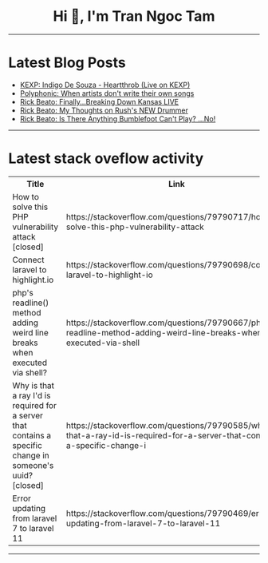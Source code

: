 <h1 align="center">Hi 👋, I'm Tran Ngoc Tam</h1>

---

# Latest Blog Posts 
<!-- BLOG-POST-LIST:START -->
- [KEXP: Indigo De Souza - Heartthrob &lpar;Live on KEXP&rpar;](https://dev.to/music_youtube/kexp-indigo-de-souza-heartthrob-live-on-kexp-46jg)
- [Polyphonic: When artists don&#39;t write their own songs](https://dev.to/music_youtube/polyphonic-when-artists-dont-write-their-own-songs-5777)
- [Rick Beato: Finally…Breaking Down Kansas LIVE](https://dev.to/music_youtube/rick-beato-finallybreaking-down-kansas-live-5101)
- [Rick Beato: My Thoughts on Rush&#39;s NEW Drummer](https://dev.to/music_youtube/rick-beato-my-thoughts-on-rushs-new-drummer-m36)
- [Rick Beato: Is There Anything Bumblefoot Can&#39;t Play? ...No!](https://dev.to/music_youtube/rick-beato-is-there-anything-bumblefoot-cant-play-no-4bdg)
<!-- BLOG-POST-LIST:END -->

---

# Latest stack oveflow activity
<table>
  <tr><th>Title</th><th>Link</th></tr>
  <!-- STACKOVERFLOW:START --><tr><td>How to solve this PHP vulnerability attack [closed]</td><td>https://stackoverflow.com/questions/79790717/how-to-solve-this-php-vulnerability-attack</td></tr><tr><td>Connect laravel to highlight.io</td><td>https://stackoverflow.com/questions/79790698/connect-laravel-to-highlight-io</td></tr><tr><td>php&#39;s readline&lpar;&rpar; method adding weird line breaks when executed via shell?</td><td>https://stackoverflow.com/questions/79790667/phps-readline-method-adding-weird-line-breaks-when-executed-via-shell</td></tr><tr><td>Why is that a ray I&#39;d is required for a server that contains a specific change in someone&#39;s uuid? [closed]</td><td>https://stackoverflow.com/questions/79790585/why-is-that-a-ray-id-is-required-for-a-server-that-contains-a-specific-change-i</td></tr><tr><td>Error updating from laravel 7 to laravel 11</td><td>https://stackoverflow.com/questions/79790469/error-updating-from-laravel-7-to-laravel-11</td></tr><!-- STACKOVERFLOW:END -->
</table>

---



